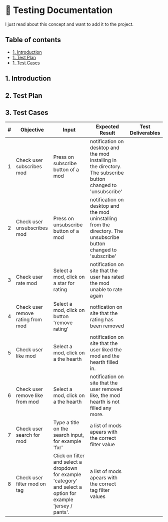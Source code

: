 # 🚧 Testing Documentation
I just read about this concept and want to add it to the project.

## Table of contents
- [1. Introduction](#1-Introduction)
- [1. Test Plan](#1-Test-Plan)
- [1. Test Cases](#1-Test-Cases)

## 1. Introduction

## 2. Test Plan

## 3. Test Cases
| # | Objective | Input | Expected Result | Test Deliverables |
|---|---|---|---|---|
| 1 | Check user subscribes mod | Press on subscribe button of a mod | notification on desktop and the mod installing in the directory. The subscribe button changed to 'unsubscribe' |  |
| 2 | Check user unsubscribes mod | Press on unsubscribe button of a mod | notification on desktop and the mod uninstalling from the directory. The unsubscribe button changed to 'subscribe' |  |
| 3 | Check user rate mod | Select a mod, click on a star for rating | notification on site that the user has rated the mod unable to rate again |  |
| 4 | Check user remove rating from mod | Select a mod, click on button 'remove rating' | notfication on site that the rating has been removed |  |
| 5 | Check user like mod | Select a mod, click on a the hearth | notification on site that the user liked the mod and the hearth filled in. |  |
| 6 | Check user remove like from mod | Select a mod, click on a the hearth | notification on site that the user removed like, the mod hearth is not filled any more. |  |
| 7 | Check user search for mod | Type a title on the search input, for example 'fxr' | a list of mods apears with the correct filter value |  |
| 8 | Check user filter mod on tag | Click on filter and select a dropdown for example 'category' and select a option for example 'jersey / pants'. | a list of mods apears with the correct tag filter values |  |
